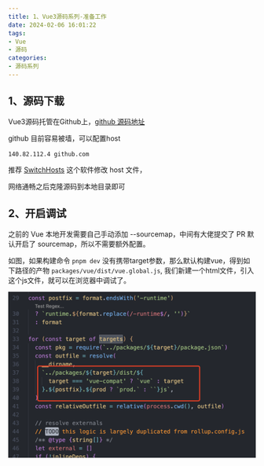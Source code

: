 ```yaml
---
title: 1、Vue3源码系列-准备工作
date: 2024-02-06 16:01:22
tags:
- Vue 
- 源码
categories:
- 源码系列
---
```


## 1、源码下载

Vue3源码托管在Github上，[github 源码地址](https://github.com/vuejs/core)

github 目前容易被墙，可以配置host

```text
140.82.112.4 github.com
```
推荐 [SwitchHosts](https://switchhosts.vercel.app/zh) 这个软件修改 host 文件，

网络通畅之后克隆源码到本地目录即可


## 2、开启调试

之前的 Vue 本地开发需要自己手动添加 --sourcemap，中间有大佬提交了 PR 默认开启了 sourcemap，所以不需要额外配置。

如图，如果构建命令 `pnpm dev` 没有携带target参数，那么默认构建vue，得到如下路径的产物
`packages/vue/dist/vue.global.js`, 我们新建一个html文件，引入这个js文件，就可以在浏览器中调试了。

![Alt text](./images/dist输出目录.png)

